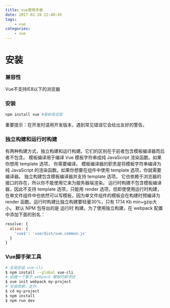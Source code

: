 ```yaml
---
title: vue使用手册
date: 2017-02-28 22:40:45
tags:
	- vue
categories:
	- vue
---
```

# 安装
<!-- more -->
### 兼容性
Vue不支持IE8以下的浏览器

### 安装
``` bash
npm install vue #最新稳定版
```
重要提示：在开发时请用开发版本，遇到常见错误它会给出友好的警告。
### 独立构建和运行时构建
有两种构建方式，独立构建和运行构建。它们的区别在于前者包含模板编译器而后者不包含。
模板编译用于编译 Vue 模板字符串成纯 JavaScript 渲染函数。如果你想用 template 选项， 你需要编译。
模板编译器的职责是将模板字符串编译为纯 JavaScript 的渲染函数。如果你想要在组件中使用 template 选项，你就需要编译器。
独立构建包含模板编译器并支持 template 选项。 它也依赖于浏览器的接口的存在，所以你不能使用它来为服务器端渲染。
运行时构建不包含模板编译器，因此不支持 template 选项，只能用 render 选项，但即使使用运行时构建，在单文件组件中也依然可以写模板，因为单文件组件的模板会在构建时预编译为 render 函数。运行时构建比独立构建要轻量30%，只有 17.14 Kb min+gzip大小。
默认 NPM 包导出的是 运行时 构建。为了使用独立构建，在 webpack 配置中添加下面的别名：
``` javascript
resolve: {
  alias: {
    'vue$': 'vue/dist/vue.common.js'
  }
}
```
### Vue脚手架工具

``` bash
# 全局安装 vue-cli
$ npm install --global vue-cli
# 创建一个基于 webpack 模板的新项目
$ vue init webpack my-project
# 安装依赖，走你
$ cd my-project
$ npm install
$ npm run dev
```
